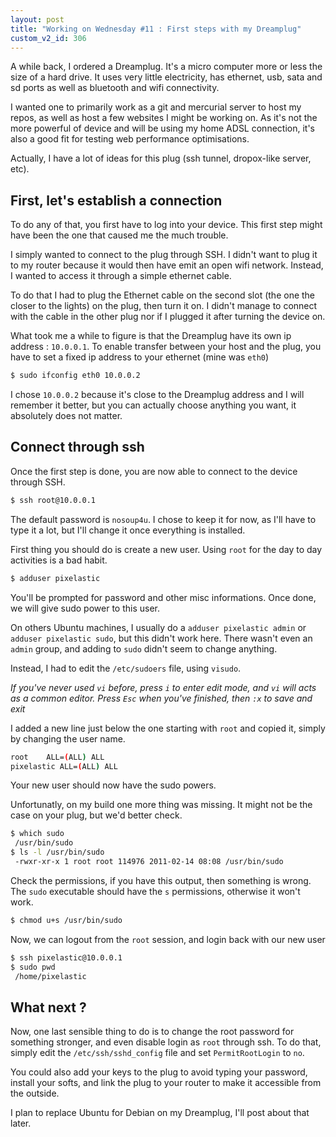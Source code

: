 ```yaml
---
layout: post
title: "Working on Wednesday #11 : First steps with my Dreamplug"
custom_v2_id: 306
---
```


A while back, I ordered a Dreamplug. It's a micro computer more or less the
size of a hard drive. It uses very little electricity, has ethernet, usb, sata
and sd ports as well as bluetooth and wifi connectivity.

I wanted one to primarily work as a git and mercurial server to host my repos,
as well as host a few websites I might be working on. As it's not the more
powerful of device and will be using my home ADSL connection, it's also a good
fit for testing web performance optimisations.

Actually, I have a lot of ideas for this plug (ssh tunnel, dropox-like server,
etc).

## First, let's establish a connection

To do any of that, you first have to log into your device. This first step
might have been the one that caused me the much trouble.

I simply wanted to connect to the plug through SSH. I didn't want to plug it
to my router because it would then have emit an open wifi network. Instead, I
wanted to access it through a simple ethernet cable.

To do that I had to plug the Ethernet cable on the second slot (the one the
closer to the lights) on the plug, then turn it on. I didn't manage to connect
with the cable in the other plug nor if I plugged it after turning the device
on.

What took me a while to figure is that the Dreamplug have its own ip address :
`10.0.0.1`. To enable transfer between your host and the plug, you have to set
a fixed ip address to your ethernet (mine was `eth0`)

```sh
$ sudo ifconfig eth0 10.0.0.2
```

I chose `10.0.0.2` because it's close to the Dreamplug address and I will
remember it better, but you can actually choose anything you want, it
absolutely does not matter.

## Connect through ssh

Once the first step is done, you are now able to connect to the device through
SSH.

```sh
$ ssh root@10.0.0.1
```

The default password is `nosoup4u`. I chose to keep it for now, as I'll have
to type it a lot, but I'll change it once everything is installed.

First thing you should do is create a new user. Using `root` for the day to
day activities is a bad habit.

```sh
$ adduser pixelastic
```

You'll be prompted for password and other misc informations. Once done, we
will give sudo power to this user.

On others Ubuntu machines, I usually do a `adduser pixelastic admin` or
`adduser pixelastic sudo`, but this didn't work here. There wasn't even an
`admin` group, and adding to `sudo` didn't seem to change anything.

Instead, I had to edit the `/etc/sudoers` file, using `visudo`.

_If you've never used `vi` before, press `i` to enter edit mode, and `vi` will
acts as a common editor. Press `Esc` when you've finished, then `:x` to save
and exit_

I added a new line just below the one starting with `root` and copied it,
simply by changing the user name.

```sh
root    ALL=(ALL) ALL
pixelastic ALL=(ALL) ALL
```

Your new user should now have the sudo powers.

Unfortunatly, on my build one more thing was missing. It might not be the case
on your plug, but we'd better check.

```sh
$ which sudo
 /usr/bin/sudo
$ ls -l /usr/bin/sudo
 -rwxr-xr-x 1 root root 114976 2011-02-14 08:08 /usr/bin/sudo
```

Check the permissions, if you have this output, then something is wrong. The
`sudo` executable should have the `s` permissions, otherwise it won't work.

```sh
$ chmod u+s /usr/bin/sudo
```

Now, we can logout from the `root` session, and login back with our new user

```sh
$ ssh pixelastic@10.0.0.1
$ sudo pwd
 /home/pixelastic
```

## What next ?

Now, one last sensible thing to do is to change the root password for
something stronger, and even disable login as `root` through ssh. To do that,
simply edit the `/etc/ssh/sshd_config` file and set `PermitRootLogin` to `no`.

You could also add your keys to the plug to avoid typing your password,
install your softs, and link the plug to your router to make it accessible
from the outside.

I plan to replace Ubuntu for Debian on my Dreamplug, I'll post about that
later.

